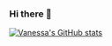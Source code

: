 ### Hi there 👋

[![Vanessa's GitHub stats](https://github-readme-stats.vercel.app/api?username=vriveraq)](https://github.com/anuraghazra/github-readme-stats)


<!--
**vriveraq/vriveraq** is a ✨ _special_ ✨ repository because its `README.md` (this file) appears on your GitHub profile.

Here are some ideas to get you started:

- 🔭 I’m currently working on ...
- 🌱 I’m currently learning ...
- 👯 I’m looking to collaborate on ...
- 🤔 I’m looking for help with ...
- 💬 Ask me about ...
- 📫 How to reach me: ...
- 😄 Pronouns: ...
- ⚡ Fun fact: ...
-->
